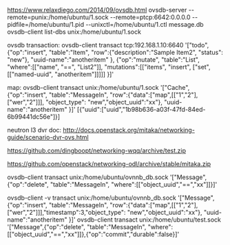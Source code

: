 https://www.relaxdiego.com/2014/09/ovsdb.html
ovsdb-server --remote=punix:/home/ubuntu/1.sock --remote=ptcp:6642:0.0.0.0 --pidfile=/home/ubuntu/1.pid --unixctl=/home/ubuntu/1.ctl  message.db
ovsdb-client list-dbs unix:/home/ubuntu/1.sock

ovsdb transaction:
ovsdb-client transact tcp:192.168.1.10:6640 '["todo",{"op":"insert", "table":"Item", "row":{"description":"Sample Item2", "status": "new"}, "uuid-name":"anotheritem" }, {"op":"mutate", "table":"List", "where":[["name", "==", "List2"]], "mutations":[["items", "insert", ["set",[["named-uuid", "anotheritem"]]]]] }]'

map:
ovsdb-client transact unix:/home/ubuntu/1.sock '["Cache",{"op":"insert", "table":"MessageIn", "row":{"data":["map",[["1","2"],["wer","2"]]], "object_type": "new","object_uuid":"xx"}, "uuid-name":"anotheritem" }]'
[{"uuid":["uuid","1b98b636-a03f-47fd-84ed-6b99441dc56e"]}]


neutron l3 dvr doc:
http://docs.openstack.org/mitaka/networking-guide/scenario-dvr-ovs.html

https://github.com/dingboopt/networking-wqq/archive/test.zip

https://github.com/openstack/networking-odl/archive/stable/mitaka.zip

ovsdb-client transact unix:/home/ubuntu/ovnnb_db.sock '["Message",{"op":"delete", "table":"MessageIn", "where":[["object_uuid","==","xx"]]}]'

ovsdb-client -v  transact unix:/home/ubuntu/ovnnb_db.sock '["Message",{"op":"insert", "table":"MessageIn", "row":{"data":["map",[["1","2"],["wer","2"]]],"timestamp":3,"object_type": "new","object_uuid":"xx"}, "uuid-name":"anotheritem" }]'
ovsdb-client transact unix:/home/ubuntu/test.sock '["Message",{"op":"delete", "table":"MessageIn", "where":[["object_uuid","==","xx"]]},{"op":"commit","durable":false}]' 

